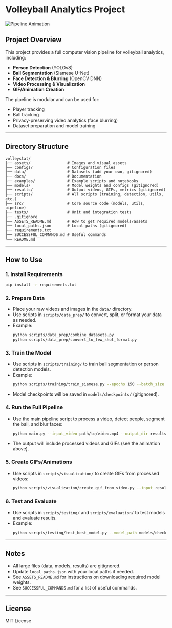 # Volleyball Analytics Project

![Pipeline Animation](assets/images/volleyball_face_blur_animation.gif)

## Project Overview

This project provides a full computer vision pipeline for volleyball analytics, including:
- **Person Detection** (YOLOv8)
- **Ball Segmentation** (Siamese U-Net)
- **Face Detection & Blurring** (OpenCV DNN)
- **Video Processing & Visualization**
- **GIF/Animation Creation**

The pipeline is modular and can be used for:
- Player tracking
- Ball tracking
- Privacy-preserving video analytics (face blurring)
- Dataset preparation and model training

---

## Directory Structure

```
volleystat/
├── assets/                # Images and visual assets
├── configs/               # Configuration files
├── data/                  # Datasets (add your own, gitignored)
├── docs/                  # Documentation
├── examples/              # Example scripts and notebooks
├── models/                # Model weights and configs (gitignored)
├── results/               # Output videos, GIFs, metrics (gitignored)
├── scripts/               # All scripts (training, detection, utils, etc.)
├── src/                   # Core source code (models, utils, pipeline)
├── tests/                 # Unit and integration tests
├── .gitignore
├── ASSETS_README.md       # How to get required models/assets
├── local_paths.json       # Local paths (gitignored)
├── requirements.txt
├── SUCCESSFUL_COMMANDS.md # Useful commands
└── README.md
```

---

## How to Use

### 1. **Install Requirements**
```bash
pip install -r requirements.txt
```

### 2. **Prepare Data**
- Place your raw videos and images in the `data/` directory.
- Use scripts in `scripts/data_prep/` to convert, split, or format your data as needed.
- Example:
  ```bash
  python scripts/data_prep/combine_datasets.py
  python scripts/data_prep/convert_to_few_shot_format.py
  ```

### 3. **Train the Model**
- Use scripts in `scripts/training/` to train ball segmentation or person detection models.
- Example:
  ```bash
  python scripts/training/train_siamese.py --epochs 150 --batch_size 4
  ```
- Model checkpoints will be saved in `models/checkpoints/` (gitignored).

### 4. **Run the Full Pipeline**
- Use the main pipeline script to process a video, detect people, segment the ball, and blur faces:
  ```bash
  python main.py --input_video path/to/video.mp4 --output_dir results/video/segments/
  ```
- The output will include processed videos and GIFs (see the animation above).

### 5. **Create GIFs/Animations**
- Use scripts in `scripts/visualization/` to create GIFs from processed videos:
  ```bash
  python scripts/visualization/create_gif_from_video.py --input results/video/segments/your_video.avi --output results/video/segments/your_animation.gif
  ```

### 6. **Test and Evaluate**
- Use scripts in `scripts/testing/` and `scripts/evaluation/` to test models and evaluate results.
- Example:
  ```bash
  python scripts/testing/test_best_model.py --model_path models/checkpoints/best_model.pt
  ```

---

## Notes
- All large files (data, models, results) are gitignored.
- Update `local_paths.json` with your local paths if needed.
- See `ASSETS_README.md` for instructions on downloading required model weights.
- See `SUCCESSFUL_COMMANDS.md` for a list of useful commands.

---

## License
MIT License
